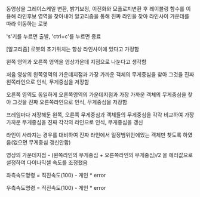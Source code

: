 동영상을 그레이스케일 변환, 밝기보정, 이진화와 모폴로지변환 후 레이블링 함수를 이용해 라인후보 영역을 찾아내어 알고리즘을 통해 진짜 라인을 찾아 라인사이 가운데를 따라 이동하는 로봇

's'키를 누르면 출발, 'ctrl+c'를 누르면 종료

[알고리즘] 
로봇의 초기위치는 항상 라인사이에 있다고 가정함

왼쪽 영역과 오른쪽 영역을 영상가운데 지점으로 나눈다고 생각함

처음 영상의 왼쪽영역의 가운데지점과 가장 가까운 객체의 무게중심을 찾아 그것을 진짜 왼쪽라인으로 인식, 무게중심을 저장함

오른쪽 영역도 동일하게 오른쪽영역의 가운데지점과 가장 가까운 객체의 무게중심을 찾아 그것을 진짜 오른쪽라인으로 인식, 무게중심을 저장함

프레임마다 저장해둔 왼쪽, 오른쪽 무게중심과 객체들의 무게중심을 각각 비교하여 가장 가까운 무게중심을 진짜 각각의 라인으로 인식, 무게중심을 갱신

라인이 사라지는 경우를 대비하여 진짜 라인에서 일정범위안에있는 객체만 찾도록 하였음(없으면 무게중심 갱신안함)

영상의 가운데지점 - (왼쪽라인의 무게중심 + 오른쪽라인의 무게중심)/2 을 에러값으로 설정하여 다이나믹셀 속도를 조정했음 

좌측속도명령 = 직진속도(100) - 게인 * error 

우측속도명령 = 직진속도(100) - 게인 * error
